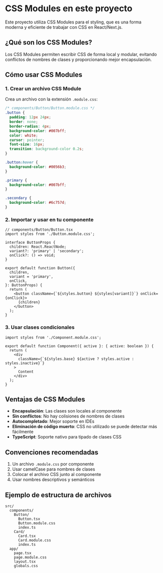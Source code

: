 # CSS Modules en este proyecto

Este proyecto utiliza CSS Modules para el styling, que es una forma moderna y eficiente de trabajar con CSS en React/Next.js.

## ¿Qué son los CSS Modules?

Los CSS Modules permiten escribir CSS de forma local y modular, evitando conflictos de nombres de clases y proporcionando mejor encapsulación.

## Cómo usar CSS Modules

### 1. Crear un archivo CSS Module

Crea un archivo con la extensión `.module.css`:

```css
/* components/Button/Button.module.css */
.button {
  padding: 12px 24px;
  border: none;
  border-radius: 4px;
  background-color: #007bff;
  color: white;
  cursor: pointer;
  font-size: 16px;
  transition: background-color 0.2s;
}

.button:hover {
  background-color: #0056b3;
}

.primary {
  background-color: #007bff;
}

.secondary {
  background-color: #6c757d;
}
```

### 2. Importar y usar en tu componente

```tsx
// components/Button/Button.tsx
import styles from './Button.module.css';

interface ButtonProps {
  children: React.ReactNode;
  variant?: 'primary' | 'secondary';
  onClick?: () => void;
}

export default function Button({
  children,
  variant = 'primary',
  onClick,
}: ButtonProps) {
  return (
    <button className={`${styles.button} ${styles[variant]}`} onClick={onClick}>
      {children}
    </button>
  );
}
```

### 3. Usar clases condicionales

```tsx
import styles from './Component.module.css';

export default function Component({ active }: { active: boolean }) {
  return (
    <div
      className={`${styles.base} ${active ? styles.active : styles.inactive}`}
    >
      Content
    </div>
  );
}
```

## Ventajas de CSS Modules

- **Encapsulación**: Las clases son locales al componente
- **Sin conflictos**: No hay colisiones de nombres de clases
- **Autocompletado**: Mejor soporte en IDEs
- **Eliminación de código muerto**: CSS no utilizado se puede detectar más fácilmente
- **TypeScript**: Soporte nativo para tipado de clases CSS

## Convenciones recomendadas

1. Un archivo `.module.css` por componente
2. Usar camelCase para nombres de clases
3. Colocar el archivo CSS junto al componente
4. Usar nombres descriptivos y semánticos

## Ejemplo de estructura de archivos

```
src/
  components/
    Button/
      Button.tsx
      Button.module.css
      index.ts
    Card/
      Card.tsx
      Card.module.css
      index.ts
  app/
    page.tsx
    page.module.css
    layout.tsx
    globals.css
```
